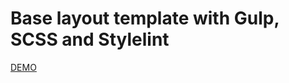 # Base layout template with Gulp, SCSS and Stylelint

[DEMO](https://luckdenny.github.io/National_Museum/#)
